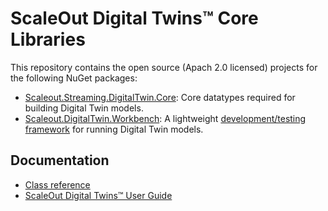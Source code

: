 # ScaleOut Digital Twins&trade; Core Libraries

This repository contains the open source (Apach 2.0 licensed) projects for the following NuGet packages:

- [Scaleout.Streaming.DigitalTwin.Core](https://www.nuget.org/packages/Scaleout.Streaming.DigitalTwin.Core): Core datatypes required for building Digital Twin models.
- [Scaleout.DigitalTwin.Workbench](https://www.nuget.org/packages/Scaleout.DigitalTwin.Workbench): A lightweight [development/testing framework](https://static.scaleoutsoftware.com/docs/digital_twin_user_guide/software_toolkit/dt_builder/dotnetcore_api/dotnetcore_workbench.html) for running Digital Twin models.

## Documentation
- [Class reference](https://scaleoutsoftware.github.io/DigitalTwinCore-dotnet/)
- [ScaleOut Digital Twins&trade; User Guide](https://static.scaleoutsoftware.com/docs/digital_twin_user_guide/index.html)